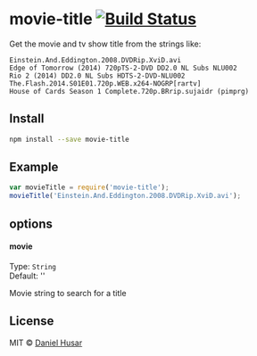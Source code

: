 # movie-title [![Build Status](https://secure.travis-ci.org/danielhusar/movie-title.svg?branch=master)](http://travis-ci.org/danielhusar/movie-title)

Get the movie and tv show title from the strings like:

```
Einstein.And.Eddington.2008.DVDRip.XviD.avi
Edge of Tomorrow (2014) 720pTS-2-DVD DD2.0 NL Subs NLU002
Rio 2 (2014) DD2.0 NL Subs HDTS-2-DVD-NLU002
The.Flash.2014.S01E01.720p.WEB.x264-NOGRP[rartv]
House of Cards Season 1 Complete.720p.BRrip.sujaidr (pimprg)
```

## Install

```bash
npm install --save movie-title
```

## Example

```javascript
var movieTitle = require('movie-title');
movieTitle('Einstein.And.Eddington.2008.DVDRip.XviD.avi');
```

## options

#### movie

Type: `String`  
Default: ''

Movie string to search for a title


## License

MIT © [Daniel Husar](https://github.com/danielhusar)
